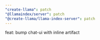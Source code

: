 ```yaml
---
"create-llama": patch
"@llamaindex/server": patch
"@create-llama/llama-index-server": patch
---
```


feat: bump chat-ui with inline artifact
